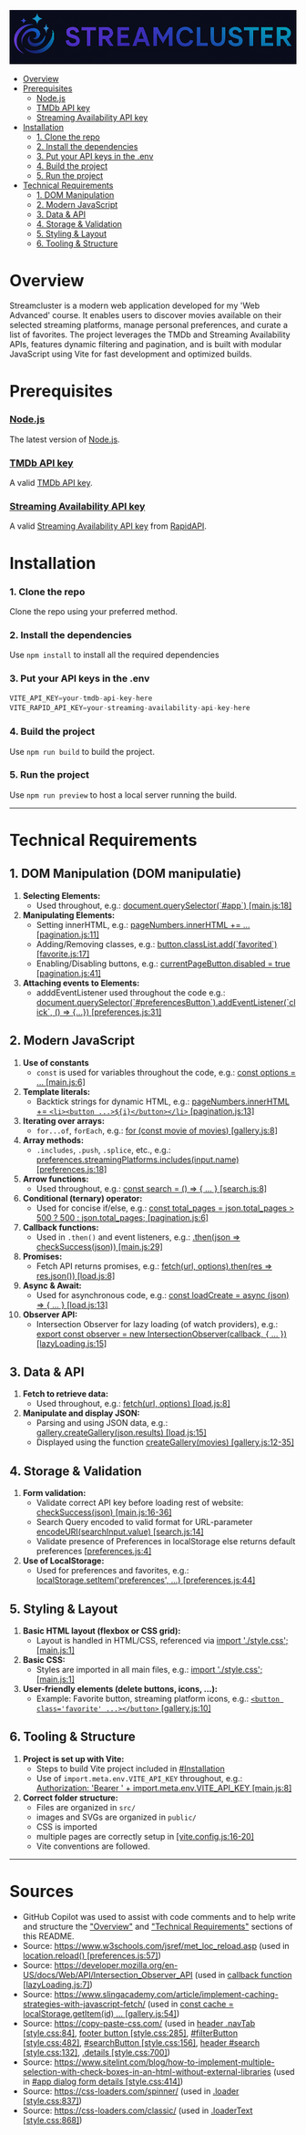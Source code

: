 [![Streamcluster](assets/Streamcluster-logo.png)](https://github.com/HublackBE/Streamcluster)
- [Overview](#overview)
- [Prerequisites](#prerequisites)
  - [Node.js](#nodejs)
  - [TMDb API key](#tmdb-api-key)
  - [Streaming Availability API key](#streaming-availability-api-key)
- [Installation](#installation)
  - [1. Clone the repo](#1-clone-the-repo)
  - [2. Install the dependencies](#2-install-the-dependencies)
  - [3. Put your API keys in the .env](#3-put-your-api-keys-in-the-env)
  - [4. Build the project](#4-build-the-project)
  - [5. Run the project](#5-run-the-project)
- [Technical Requirements](#technical-requirements)
  - [1. DOM Manipulation](#1-dom-manipulation-dom-manipulatie)
  - [2. Modern JavaScript](#2-modern-javascript)
  - [3. Data & API](#3-data--api)
  - [4. Storage & Validation](#4-storage--validation)
  - [5. Styling & Layout](#5-styling--layout)
  - [6. Tooling & Structure](#6-tooling--structure)


# Overview
Streamcluster is a modern web application developed for my 'Web Advanced' course. It enables users to discover movies available on their selected streaming platforms, manage personal preferences, and curate a list of favorites. The project leverages the TMDb and Streaming Availability APIs, features dynamic filtering and pagination, and is built with modular JavaScript using Vite for fast development and optimized builds.


# Prerequisites

### [Node.js](https://nodejs.org/)
The latest version of [Node.js](https://nodejs.org/).

### [TMDb API key](https://www.themoviedb.org/settings/api)
A valid [TMDb API key](https://www.themoviedb.org/settings/api).

### [Streaming Availability API key](https://rapidapi.com/movie-of-the-night-movie-of-the-night-default/api/streaming-availability)
A valid [Streaming Availability API key](https://rapidapi.com/movie-of-the-night-movie-of-the-night-default/api/streaming-availability) from [RapidAPI](https://rapidapi.com/).


# Installation

### 1. Clone the repo
Clone the repo using your preferred method.

### 2. Install the dependencies
Use `npm install` to install all the required dependencies

### 3. Put your API keys in the .env
```js
VITE_API_KEY=your-tmdb-api-key-here
VITE_RAPID_API_KEY=your-streaming-availability-api-key-here
```

### 4. Build the project
Use `npm run build` to build the project.

### 5. Run the project
Use `npm run preview` to host a local server running the build.

--- 

# Technical Requirements

## 1. DOM Manipulation (DOM manipulatie)

1. **Selecting Elements:** 
    - Used throughout, e.g.: [document.querySelector(\`#app\`) [main.js:18]](/src/main.js#L18)
2. **Manipulating Elements:**
    - Setting innerHTML, e.g.: [pageNumbers.innerHTML += ... [pagination.js:11]](/src/pagination.js#L11)
    - Adding/Removing classes, e.g.: [button.classList.add(\`favorited\`) [favorite.js:17]](/src/favorite.js#L17)
    - Enabling/Disabling buttons, e.g.: [currentPageButton.disabled = true [pagination.js:41]](/src/pagination.js#L41)
3. **Attaching events to Elements:**
    - adddEventListener used throughout the code e.g.: [document.querySelector(\`#preferencesButton\`).addEventListener(\`click\`, () => {...}) [preferences.js:31]](/src/preferences.js#L31)

## 2. Modern JavaScript

1. **Use of constants**  
   - `const` is used for variables throughout the code, e.g.: [const options = ... [main.js:6]](/src/main.js#L6)
2. **Template literals:**  
   - Backtick strings for dynamic HTML, e.g.: [pageNumbers.innerHTML += `<li><button ...>${i}</button></li>` [pagination.js:13]](/src/pagination.js#L13)
3. **Iterating over arrays:**  
   - `for...of`, `forEach`, e.g.: [for (const movie of movies) [gallery.js:8]](/src/gallery.js#L8)
4. **Array methods:**  
   - `.includes`, `.push`, `.splice`, etc., e.g.: [preferences.streamingPlatforms.includes(input.name) [preferences.js:18]](/src/preferences.js#L18)
5. **Arrow functions:**  
   - Used throughout, e.g.: [const search = () => { ... } [search.js:8]](/src/search.js#L8)
6. **Conditional (ternary) operator:**  
   - Used for concise if/else, e.g.: [const total_pages = json.total_pages > 500 ? 500 : json.total_pages; [pagination.js:6]](/src/pagination.js#L6)
7. **Callback functions:**  
   - Used in `.then()` and event listeners, e.g.: [.then(json => checkSuccess(json)) [main.js:29]](/src/main.js#L29)
8. **Promises:**  
   - Fetch API returns promises, e.g.: [fetch(url, options).then(res => res.json()) [load.js:8]](/src/load.js#L8)
9. **Async & Await:**  
   - Used for asynchronous code, e.g.: [const loadCreate = async (json) => { ... } [load.js:13]](/src/load.js#L13)
10. **Observer API:**  
    - Intersection Observer for lazy loading (of watch providers), e.g.: [export const observer = new IntersectionObserver(callback, { ... }) [lazyLoading.js:15]](/src/lazyLoading.js#L15)

## 3. Data & API

1. **Fetch to retrieve data:**  
   - Used throughout, e.g.: [fetch(url, options) [load.js:8]](/src/load.js#L8)
2. **Manipulate and display JSON:**  
   - Parsing and using JSON data, e.g.: [gallery.createGallery(json.results) [load.js:15]](/src/load.js#L15)
   - Displayed using the function [createGallery(movies) [gallery.js:12-35]](/src/gallery.js#L12-L35)

## 4. Storage & Validation

1. **Form validation:**  
    - Validate correct API key before loading rest of website: [checkSuccess(json) [main.js:16-36]](/src/main.js#L16-L36)
    - Search Query encoded to valid format for URL-parameter [encodeURI(searchInput.value) [search.js:14]](/src/search.js#L14)
    - Validate presence of Preferences in localStorage else returns default preferences [[preferences.js:4]](/src/preferences.js)
2. **Use of LocalStorage:**  
   - Used for preferences and favorites, e.g.: [localStorage.setItem('preferences', ...) [preferences.js:44]](/src/preferences.js#L44)

## 5. Styling & Layout

1. **Basic HTML layout (flexbox or CSS grid):**  
   - Layout is handled in HTML/CSS, referenced via [import './style.css'; [main.js:1]](/src/main.js#L1)
2. **Basic CSS:**  
   - Styles are imported in all main files, e.g.: [import './style.css'; [main.js:1]](/src/main.js#L1)
3. **User-friendly elements (delete buttons, icons, ...):**  
   - Example: Favorite button, streaming platform icons, e.g.: [`<button class='favorite' ...></button>` [gallery.js:10]](/src/gallery.js#L10)

## 6. Tooling & Structure

1. **Project is set up with Vite:**
    - Steps to build Vite project included in [#Installation](#installation)
   - Use of `import.meta.env.VITE_API_KEY` throughout, e.g.: [Authorization: 'Bearer ' + import.meta.env.VITE_API_KEY [main.js:8]](/src/main.js#L8)
2. **Correct folder structure:**  
   - Files are organized in `src/`
   - images and SVGs are organized in `public/`
   - CSS is imported
   - multiple pages are correctly setup in [[vite.config.js:16-20]](/vite.config.js#L16-L20)
   - Vite conventions are followed.

---

# Sources
- GitHub Copilot was used to assist with code comments and to help write and structure the ["Overview"](#overview) and ["Technical Requirements"](#technical-requirements) sections of this README.
- Source: https://www.w3schools.com/jsref/met_loc_reload.asp (used in [location.reload() [preferences.js:57]](/src/preferences.js#L57))
- Source: https://developer.mozilla.org/en-US/docs/Web/API/Intersection_Observer_API (used in [callback function [lazyLoading.js:7]](/src/lazyLoading.js#L7))
- Source: https://www.slingacademy.com/article/implement-caching-strategies-with-javascript-fetch/ (used in [const cache = localStorage.getItem(id) ... [gallery.js:54]](/src/gallery.js#L54))
- Source: https://copy-paste-css.com/ (used in [header .navTab [style.css:84]](/src/style.css#L84), [footer button [style.css:285]](/src/style.css#L285), [#filterButton [style.css:482]](/src/style.css#L482), [#searchButton [style.css:156]](/src/style.css#L156), [header #search [style.css:132]](/src/style.css#L132), [.details [style.css:700]](/src/style.css#L700))
- Source: https://www.sitelint.com/blog/how-to-implement-multiple-selection-with-check-boxes-in-an-html-without-external-libraries (used in [#app dialog form details [style.css:414]](/src/style.css#L414))
- Source: https://css-loaders.com/spinner/ (used in [.loader [style.css:837]](/src/style.css#L837))
- Source: https://css-loaders.com/classic/ (used in [.loaderText [style.css:868]](/src/style.css#L868))